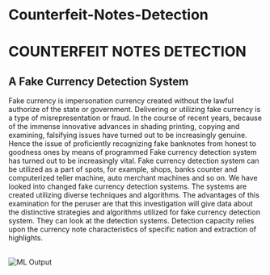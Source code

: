 # Counterfeit-Notes-Detection

# COUNTERFEIT NOTES DETECTION

## A Fake Currency Detection System

Fake currency is impersonation currency created without the lawful authorize of the state or government. Delivering or utilizing fake currency is a type of misrepresentation or fraud. In the course of recent years, because of the immense innovative advances in shading printing, copying and examining, falsifying issues have turned out to be increasingly genuine. Hence the issue of proficiently recognizing fake banknotes from honest to goodness ones by means of programmed Fake currency detection system has turned out to be increasingly vital. Fake currency detection system can be utilized as a part of spots, for example, shops, banks counter and computerized teller machine, auto merchant machines and so on. We have looked into changed fake currency detection systems. The systems are created utilizing diverse techniques and algorithms. The advantages of this examination for the peruser are that this investigation will give data about the distinctive strategies and algorithms utilized for fake currency detection system. They can look at the detection systems. Detection capacity relies upon the currency note characteristics of specific nation and extraction of highlights. </br></br>

<div>
  <img src="https://github.com/amogh2004/Counterfeit-Notes-Detection/blob/main/output.jpg" alt="ML Output">                                                                                                                     
</div>

